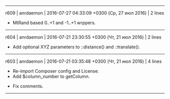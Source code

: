 ------------------------------------------------------------------------
r609 | anrdaemon | 2016-07-27 04:33:09 +0300 (Ср, 27 июл 2016) | 2 lines

+ MtRand based 0..+1 and -1..+1 wrppers.

------------------------------------------------------------------------
r604 | anrdaemon | 2016-07-21 23:30:55 +0300 (Чт, 21 июл 2016) | 2 lines

+ Add optional XYZ parameters to ::distance() and ::translate().

------------------------------------------------------------------------
r603 | anrdaemon | 2016-07-21 03:35:48 +0300 (Чт, 21 июл 2016) | 4 lines

+ Re-import Composer config and License.
+ Add $column_number to getColumn.
* Fix comments.

------------------------------------------------------------------------

